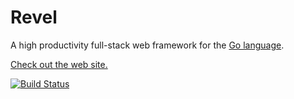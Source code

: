 # Revel

A high productivity full-stack web framework for the [Go language](http://www.golang.org).  


[Check out the web site.](http://robfig.github.com/revel)

[![Build Status](https://secure.travis-ci.org/robfig/revel.png?branch=master)](http://travis-ci.org/robfig/revel)
